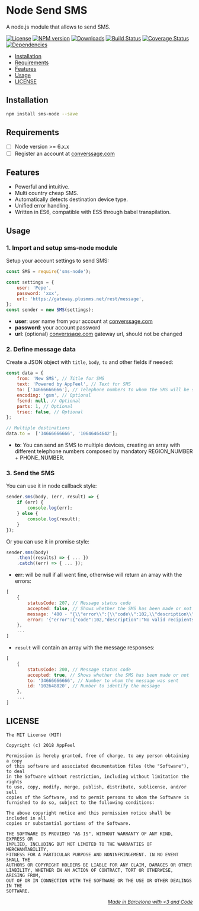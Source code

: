 Node Send SMS
========

A node.js module that allows to send SMS.

[![License](http://img.shields.io/badge/license-MIT-blue.svg?style=flat)](https://npmjs.org/package/sms-node)
[![NPM version](http://img.shields.io/npm/v/sms-node.svg?style=flat)](https://npmjs.org/package/sms-node)
[![Downloads](http://img.shields.io/npm/dm/sms-node.svg?style=flat)](https://npmjs.org/package/sms-node)
[![Build Status](http://img.shields.io/travis/appfeel/sms-node.svg?style=flat)](https://travis-ci.org/appfeel/sms-node)
[![Coverage Status](https://coveralls.io/repos/github/appfeel/sms-node/badge.svg?branch=master)](https://coveralls.io/github/appfeel/sms-node?branch=master)
[![Dependencies](https://david-dm.org/appfeel/sms-node/status.svg)](https://david-dm.org/appfeel/sms-node)

- [Installation](#installation)
- [Requirements](#requirements)
- [Features](#features)
- [Usage](#usage)
- [LICENSE](#license)

## Installation

```bash
npm install sms-node --save
```

## Requirements

- [ ] Node version >= 6.x.x
- [ ] Register an account at <a href="http://converssage.com" target="_blank">converssage.com</a>

## Features

- Powerful and intuitive.
- Multi country cheap SMS.
- Automatically detects destination device type.
- Unified error handling.
- Written in ES6, compatible with ES5 through babel transpilation.

## Usage 

### 1. Import and setup sms-node module

Setup your account settings to send SMS:

```js
const SMS = require('sms-node');

const settings = {
    user: 'Pepe',
    password: 'xxx',
    url: 'https://gateway.plusmms.net/rest/message',
};
const sender = new SMS(settings);
```

- **user**: user name from your account at <a href="http://converssage.com" target="_blank">converssage.com</a>
- **password**: your account password
- **url**: (optional) <a href="http://converssage.com" target="_blank">converssage.com</a> gateway url, should not be changed

### 2. Define message data

Create a JSON object with `title`, `body`, `to` and other fields if needed:

```js
const data = {
    from: 'New SMS', // Title for SMS
    text: 'Powered by AppFeel', // Text for SMS
    to: ['34666666666'], // Telephone numbers to whom the SMS will be sent
    encoding: 'gsm', // Optional
    fsend: null, // Optional
    parts: 1, // Optional
    trsec: false, // Optional
};

// Multiple destinations
data.to =  ['34666666666', '10646464642'];

```

- **to**: You can send an SMS to multiple devices, creating an array with different telephone numbers composed by mandatory REGION_NUMBER + PHONE_NUMBER.

### 3. Send the SMS

You can use it in node callback style:
```js
sender.sms(body, (err, result) => {
    if (err) {
        console.log(err);
    } else {
	    console.log(result);
    }
});
```

Or you can use it in promise style:
```js
sender.sms(body)
    .then((results) => { ... })
    .catch((err) => { ... });
```

- **err**: will be null if all went fine, otherwise will return an array with the errors:
```js
[
    {
        statusCode: 207, // Message status code
        accepted: false, // Shows whether the SMS has been made or not
        message: '400 - "{\\"error\\":{\\"code\\":102,\\"description\\":\\"No valid recipients\\"}}[{\\"accepted\\":false,\\"to\\":\\"34\\",\\"error\\":{\\"code\\":102,\\"description\\":\\"No valid recipients\\"}}]"', // Full error message  
        error: '{"error":{"code":102,"description":"No valid recipients"}}[{"accepted":false,"to":"34","error":{"code":102,"description":"No valid recipients"}}]', // Full string error  
    },
    ...
]
```

- `result` will contain an array with the message responses:
```js
[
    {
        statusCode: 200, // Message status code
        accepted: true, // Shows whether the SMS has been made or not
        to: '34666666666', // Number to whom the message was sent 
        id: '102648820', // Number to identify the message
    },
    ...
]
```

## LICENSE


```
The MIT License (MIT)

Copyright (c) 2018 AppFeel

Permission is hereby granted, free of charge, to any person obtaining a copy
of this software and associated documentation files (the "Software"), to deal
in the Software without restriction, including without limitation the rights
to use, copy, modify, merge, publish, distribute, sublicense, and/or sell
copies of the Software, and to permit persons to whom the Software is
furnished to do so, subject to the following conditions:

The above copyright notice and this permission notice shall be included in all
copies or substantial portions of the Software.

THE SOFTWARE IS PROVIDED "AS IS", WITHOUT WARRANTY OF ANY KIND, EXPRESS OR
IMPLIED, INCLUDING BUT NOT LIMITED TO THE WARRANTIES OF MERCHANTABILITY,
FITNESS FOR A PARTICULAR PURPOSE AND NONINFRINGEMENT. IN NO EVENT SHALL THE
AUTHORS OR COPYRIGHT HOLDERS BE LIABLE FOR ANY CLAIM, DAMAGES OR OTHER
LIABILITY, WHETHER IN AN ACTION OF CONTRACT, TORT OR OTHERWISE, ARISING FROM,
OUT OF OR IN CONNECTION WITH THE SOFTWARE OR THE USE OR OTHER DEALINGS IN THE
SOFTWARE.
```

*<p style="font-size: small;" align="right"><a color="#232323;" href="http://appfeel.com">Made in Barcelona with <span color="#FCB"><3</span> and <span color="#BBCCFF">Code</span></a></p>*
